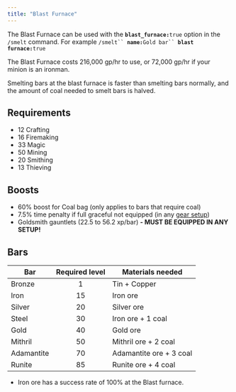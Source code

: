 ```yaml
---
title: "Blast Furnace"
---
```


The Blast Furnace can be used with the **`blast_furnace:`**`true` option in the `/smelt` command. For example `/smelt`` `**`name:`**`Gold bar`` `**`blast furnace:`**`true`

The Blast Furnace costs 216,000 gp/hr to use, or 72,000 gp/hr if your minion is an ironman.

Smelting bars at the blast furnace is faster than smelting bars normally, and the amount of coal needed to smelt bars is halved.

## Requirements

- 12 Crafting
- 16 Firemaking
- 33 Magic
- 50 Mining
- 20 Smithing
- 13 Thieving

## Boosts

- 60% boost for Coal bag (only applies to bars that require coal)
- 7.5% time penalty if full graceful not equipped (in any [gear setup](../../getting-started/gear.md))
- Goldsmith gauntlets (22.5 to 56.2 xp/bar) **- MUST BE EQUIPPED IN ANY SETUP!**

## Bars

| **Bar**    | **Required level** | **Materials needed**    |
| ---------- | :----------------: | ----------------------- |
| Bronze     |         1          | Tin + Copper            |
| Iron       |         15         | Iron ore                |
| Silver     |         20         | Silver ore              |
| Steel      |         30         | Iron ore + 1 coal       |
| Gold       |         40         | Gold ore                |
| Mithril    |         50         | Mithril ore + 2 coal    |
| Adamantite |         70         | Adamantite ore + 3 coal |
| Runite     |         85         | Runite ore + 4 coal     |

- Iron ore has a success rate of 100% at the Blast furnace.
